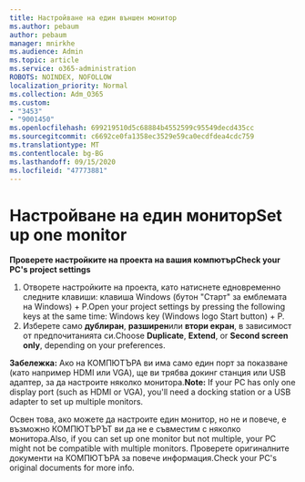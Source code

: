 ```yaml
---
title: Настройване на един външен монитор
ms.author: pebaum
author: pebaum
manager: mnirkhe
ms.audience: Admin
ms.topic: article
ms.service: o365-administration
ROBOTS: NOINDEX, NOFOLLOW
localization_priority: Normal
ms.collection: Adm_O365
ms.custom:
- "3453"
- "9001450"
ms.openlocfilehash: 699219510d5c68884b4552599c95549decd435cc
ms.sourcegitcommit: c6692ce0fa1358ec3529e59ca0ecdfdea4cdc759
ms.translationtype: MT
ms.contentlocale: bg-BG
ms.lasthandoff: 09/15/2020
ms.locfileid: "47773881"
---
```

# <a name="set-up-one-monitor"></a><span data-ttu-id="7bd32-102">Настройване на един монитор</span><span class="sxs-lookup"><span data-stu-id="7bd32-102">Set up one monitor</span></span>

<span data-ttu-id="7bd32-103">**Проверете настройките на проекта на вашия компютър**</span><span class="sxs-lookup"><span data-stu-id="7bd32-103">**Check your PC's project settings**</span></span>

1. <span data-ttu-id="7bd32-104">Отворете настройките на проекта, като натиснете едновременно следните клавиши: клавиша Windows (бутон "Старт" за емблемата на Windows) + P.</span><span class="sxs-lookup"><span data-stu-id="7bd32-104">Open your project settings by pressing the following keys at the same time: Windows key (Windows logo Start button) + P.</span></span>
2. <span data-ttu-id="7bd32-105">Изберете само **дублиран**, **разширен**или **втори екран**, в зависимост от предпочитанията си.</span><span class="sxs-lookup"><span data-stu-id="7bd32-105">Choose **Duplicate**, **Extend**, or **Second screen only**, depending on your preferences.</span></span>

<span data-ttu-id="7bd32-106">**Забележка:** Ако на КОМПЮТЪРА ви има само един порт за показване (като например HDMI или VGA), ще ви трябва докинг станция или USB адаптер, за да настроите няколко монитора.</span><span class="sxs-lookup"><span data-stu-id="7bd32-106">**Note:** If your PC has only one display port (such as HDMI or VGA), you'll need a docking station or a USB adapter to set up multiple monitors.</span></span>

<span data-ttu-id="7bd32-107">Освен това, ако можете да настроите един монитор, но не и повече, е възможно КОМПЮТЪРЪТ ви да не е съвместим с няколко монитора.</span><span class="sxs-lookup"><span data-stu-id="7bd32-107">Also, if you can set up one monitor but not multiple, your PC might not be compatible with multiple monitors.</span></span> <span data-ttu-id="7bd32-108">Проверете оригиналните документи на КОМПЮТЪРА за повече информация.</span><span class="sxs-lookup"><span data-stu-id="7bd32-108">Check your PC's original documents for more info.</span></span>